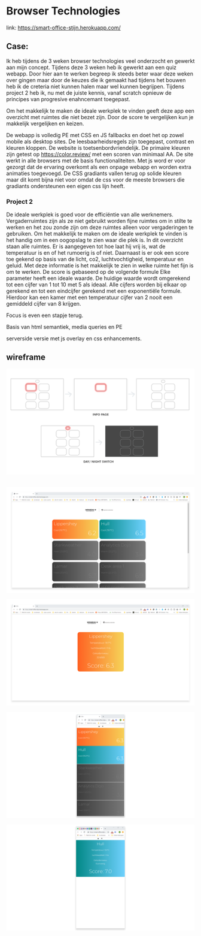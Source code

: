 # Browser Technologies

link: https://smart-office-stijn.herokuapp.com/

## Case:
Ik heb tijdens de 3 weken browser technologies veel onderzocht en gewerkt aan mijn concept. Tijdens deze 3 weken heb ik gewerkt aan een quiz webapp. Door hier aan te werken begreep ik steeds beter waar deze weken over gingen maar door de keuzes die ik gemaakt had tijdens het bouwen heb ik de creteria niet kunnen halen maar wel kunnen begrijpen. Tijdens project 2 heb ik, nu met de juiste kennis, vanaf scratch opnieuw de principes van progresive enahncemant toegepast. 

Om het makkelijk te maken de ideale werkplek te vinden geeft deze app een overzicht met ruimtes die niet bezet zijn. Door de score te vergelijken kun je makkelijk vergelijken en keizen.

De webapp is volledig PE met CSS en JS fallbacks en doet het op zowel mobile als desktop sites.
De leesbaarheidsregels zijn toegepast, contrast en kleuren kloppen. De website is toetsenbordvriendelijk. De primaire kleuren zijn getest op https://color.review/ met een scoren van minimaal AA. De site werkt in alle browsers met de basis functionaliteiten. Met js word er voor gezorgt dat de ervaring overkomt als een onpage webapp en worden extra animaties toegevoegd. De CSS gradiants vallen terug op solide kleuren maar dit komt bijna niet voor omdat de css voor de meeste browsers die gradiants ondersteunen een eigen css lijn heeft. 

### Project 2
De ideale werkplek is goed voor de efficiëntie van alle werknemers. Vergaderruimtes zijn als ze niet gebruikt worden fijne ruimtes om in stilte te werken en het zou zonde zijn om deze ruimtes alleen voor vergaderingen te gebruiken. Om het makkelijk te maken om de ideale werkplek te vinden is het handig om in een oogopslag te zien waar die plek is. In dit overzicht staan alle ruimtes. Er is aangegeven tot hoe laat hij vrij is, wat de temperatuur is en of het rumoerig is of niet. Daarnaast is er ook een score toe gekend op basis van de licht, co2, luchtvochtigheid, temperatuur en geluid. Met deze informatie is het makkelijk te zien in welke ruimte het fijn is om te werken. De score is gebaseerd op de volgende formule Elke parameter heeft een ideale waarde. De huidige waarde wordt omgerekend tot een cijfer van 1 tot 10 met 5 als ideaal. Alle cijfers worden bij elkaar op gerekend en tot een eindcijfer gerekend met een exponentiële formule. Hierdoor kan een kamer met een temperatuur cijfer van 2 nooit een gemiddeld cijfer van 8 krijgen.

Focus is even een stapje terug.

Basis van html semantiek, media queries en PE

serverside versie met js overlay en css enhancements.

## wireframe
![Fullscreen Site](Untitled-1.png)

## 

![Fullscreen Site](screen1.png)

![detail fullscreen Site](screen2.png)

![mobile Site](screen3.png)

![detail mobile Site](screen4.png)








